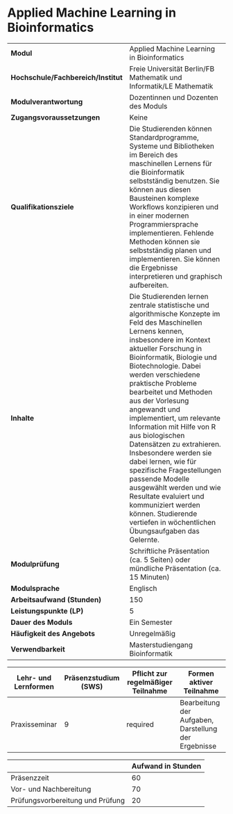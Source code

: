 # Applied Machine Learning in Bioinformatics
|                                    |   |
|------------------------------------|---|
|**Modul**                           | Applied Machine Learning in Bioinformatics |
|**Hochschule/Fachbereich/Institut** | Freie Universität Berlin/FB Mathematik und Informatik/LE Mathematik |
|**Modulverantwortung**              | Dozentinnen und Dozenten des Moduls |
|**Zugangsvoraussetzungen**          | Keine |
|**Qualifikationsziele**             | Die Studierenden können Standardprogramme, Systeme und Bibliotheken im Bereich des maschinellen Lernens für die Bioinformatik selbstständig benutzen. Sie können aus diesen Bausteinen komplexe Workflows konzipieren und in einer modernen Programmiersprache implementieren. Fehlende Methoden können sie selbstständig planen und implementieren. Sie können die Ergebnisse interpretieren und graphisch aufbereiten. |
|**Inhalte**                         | Die Studierenden lernen zentrale statistische und algorithmische Konzepte im Feld des Maschinellen Lernens kennen, insbesondere im Kontext aktueller Forschung in Bioinformatik, Biologie und Biotechnologie. Dabei werden verschiedene praktische Probleme bearbeitet und Methoden aus der Vorlesung angewandt und implementiert, um relevante Information mit Hilfe von R aus biologischen Datensätzen zu extrahieren. Insbesondere werden sie dabei lernen, wie für spezifische Fragestellungen passende Modelle ausgewählt werden und wie Resultate evaluiert und kommuniziert werden können. Studierende vertiefen in wöchentlichen Übungsaufgaben das Gelernte. |
|**Modulprüfung**                    | Schriftliche Präsentation (ca. 5 Seiten) oder mündliche Präsentation (ca. 15 Minuten) |
|**Modulsprache**                    | Englisch |
|**Arbeitsaufwand (Stunden)**        | 150 |
|**Leistungspunkte (LP)**            | 5 |
|**Dauer des Moduls**                | Ein Semester |
|**Häufigkeit des Angebots**         | Unregelmäßig |
|**Verwendbarkeit**                  | Masterstudiengang Bioinformatik |

| Lehr- und Lernformen | Präsenzstudium <br> (SWS) | Pflicht zur regelmäßiger Teilnahme | Formen aktiver Teilnahme |
| ---------------------|---------------------------|------------------------------------|------------------------- |
| Praxisseminar        | 9                         | required                           | Bearbeitung der Aufgaben, Darstellung der Ergebnisse |

|   | Aufwand in Stunden |
| - |--------------------|
| Präsenzzeit                              | 60    |
| Vor- und Nachbereitung                   | 70    |
| Prüfungsvorbereitung und Prüfung         | 20    |
